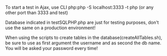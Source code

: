 To start a test in Ajax, use CLI php:php -S localhost:3333 -t php 
(or any other port than 3333 and test)

Database indicated in testSQLPHP.php are just for testing purposes, don't use the same on a production environment!

When using the scripts to create tables in the database(createAllTables.sh), be sure to use as first argument the username and as second the db name. You will be asked your password every time!
